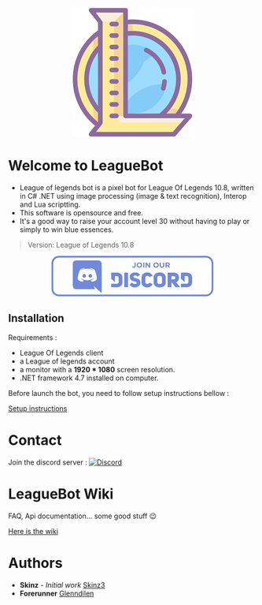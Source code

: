 
<p align="center">
  <img  src="icon.png">
</p>

# Welcome to LeagueBot

  * League of legends bot is a pixel bot for League Of Legends 10.8, written in C# .NET using image processing (image & text recognition), Interop and Lua scriptting.
  * This software is opensource and free.
  * It's a good way to raise your account level 30 without having to play or simply to win blue essences.

  > Version: League of Legends 10.8

  [<p align="center"><img src="discord.png"></p>](https://discord.gg/cB8qtcE)


## Installation

   Requirements :
   * League Of Legends client
   * a League of legends account
   * a monitor with a **1920 * 1080** screen resolution.
   * .NET framework 4.7 installed on computer.

   Before launch the bot, you need to follow setup instructions bellow : 

   [Setup instructions](https://github.com/Skinz3/League-Of-Legends-BOT/wiki/How-to-make-it-work)

  
	 
# Contact

   Join the discord server : [![Discord](https://discordapp.com/api/guilds/700654362841579571/widget.png)](https://discord.gg/cB8qtcE)

# LeagueBot Wiki

   FAQ, Api documentation... some good stuff :wink:

   [Here is the wiki](https://github.com/Skinz3/League-Of-Legends-BOT/wiki) 

# Authors

   * **Skinz** - *Initial work* [Skinz3](https://github.com/Skinz3)
   * **Forerunner**  [Glenndilen](https://github.com/glenndilen)
